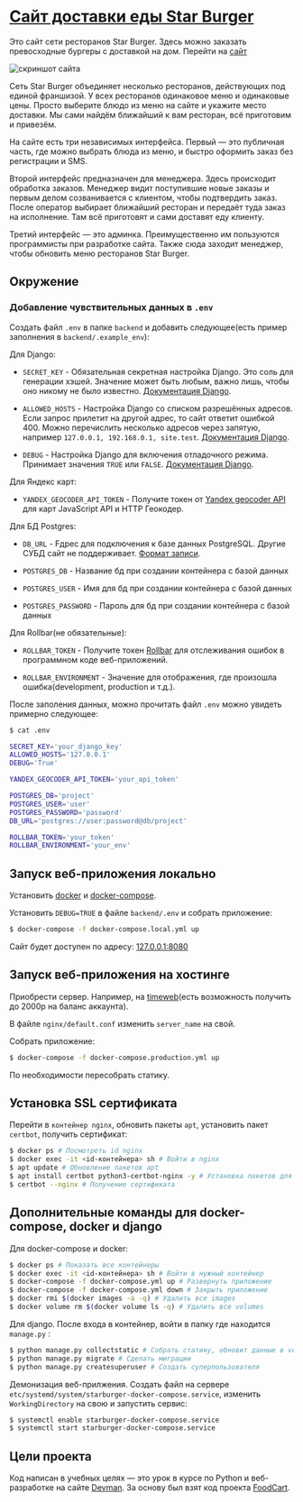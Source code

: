 # [Сайт доставки еды Star Burger](https://dvmn.space/)

Это сайт сети ресторанов Star Burger. Здесь можно заказать превосходные бургеры с доставкой на дом. Перейти
на [сайт](https://dvmn.space/)

![скриншот сайта](https://dvmn.org/filer/canonical/1594651635/686/)

Сеть Star Burger объединяет несколько ресторанов, действующих под единой франшизой. У всех ресторанов одинаковое меню и
одинаковые цены. Просто выберите блюдо из меню на сайте и укажите место доставки. Мы сами найдём ближайший к вам
ресторан, всё приготовим и привезём.

На сайте есть три независимых интерфейса. Первый — это публичная часть, где можно выбрать блюда из меню, и быстро
оформить заказ без регистрации и SMS.

Второй интерфейс предназначен для менеджера. Здесь происходит обработка заказов. Менеджер видит поступившие новые заказы
и первым делом созванивается с клиентом, чтобы подтвердить заказ. После оператор выбирает ближайший ресторан и передаёт
туда заказ на исполнение. Там всё приготовят и сами доставят еду клиенту.

Третий интерфейс — это админка. Преимущественно им пользуются программисты при разработке сайта. Также сюда заходит
менеджер, чтобы обновить меню ресторанов Star Burger.

## Окружение

### Добавление чувствительных данных в `.env`

Создать файл `.env` в папке `backend` и добавить следующее(есть пример заполнения в `backend/.example_env`):

Для Django:

- `SECRET_KEY` - Обязательная секретная настройка Django. Это соль для генерации хэшей. Значение может быть любым, важно
  лишь, чтобы оно никому не было
  известно. [Документация Django](https://docs.djangoproject.com/en/3.2/ref/settings/#secret-key).

- `ALLOWED_HOSTS` - Настройка Django со списком разрешённых адресов. Если запрос прилетит на другой адрес, то сайт
  ответит ошибкой 400. Можно перечислить несколько адресов через запятую,
  например `127.0.0.1, 192.168.0.1, site.test`. [Документация Django](https://docs.djangoproject.com/en/3.2/ref/settings/#allowed-hosts).

- `DEBUG` - Настройка Django для включения отладочного режима. Принимает значения `TRUE`
  или `FALSE`. [Документация Django](https://docs.djangoproject.com/en/3.2/ref/settings/#std:setting-DEBUG).

Для Яндекс карт:

- `YANDEX_GEOCODER_API_TOKEN` - Получите токен от [Yandex geocoder API](https://developer.tech.yandex.ru/) для карт
  JavaScript API и HTTP Геокодер.

Для БД Postgres:

- `DB_URL` - Fдрес для подключения к базе данных PostgreSQL. Другие СУБД сайт не
  поддерживает. [Формат записи](https://github.com/jacobian/dj-database-url#url-schema).

- `POSTGRES_DB` - Название бд при создании контейнера с базой данных

- `POSTGRES_USER` - Имя для бд при создании контейнера с базой данных

- `POSTGRES_PASSWORD` - Пароль для бд при создании контейнера с базой данных

Для Rollbar(не обязательные):

- `ROLLBAR_TOKEN` - Получите токен [Rollbar](https://rollbar.com/) для отслеживания ошибок в программном коде
  веб-приложений.

- `ROLLBAR_ENVIRONMENT` - Значение для отображения, где произошла ошибка(development, production и т.д.).

После заполения данных, можно прочитать файл `.env` можно увидеть примерно следующее:

```bash
$ cat .env

SECRET_KEY='your_django_key'
ALLOWED_HOSTS='127.0.0.1'
DEBUG='True'

YANDEX_GEOCODER_API_TOKEN='your_api_token'

POSTGRES_DB='project'
POSTGRES_USER='user'
POSTGRES_PASSWORD='password'
DB_URL='postgres://user:password@db/project'

ROLLBAR_TOKEN='your_token'
ROLLBAR_ENVIRONMENT='your_env'
```

## Запуск веб-приложения локально

Установить [docker](https://www.digitalocean.com/community/tutorials/how-to-install-and-use-docker-on-ubuntu-20-04)
и [docker-compose](https://www.digitalocean.com/community/tutorials/how-to-install-docker-compose-on-ubuntu-18-04).

Установить `DEBUG=TRUE` в файле `backend/.env` и собрать приложение:

```sh
$ docker-compose -f docker-compose.local.yml up
```

Сайт будет доступен по адресу: [127.0.0.1:8080](http://127.0.0.1:8080/)

## Запуск веб-приложения на хостинге

Приобрести сервер. Например, на [timeweb](https://timeweb.cloud/r/yx52009)(есть возможность получить до 2000р на баланс
аккаунта).

В файле `nginx/default.conf` изменить `server_name` на свой.

Собрать приложение:

```sh
$ docker-compose -f docker-compose.production.yml up
```

По необходимости пересобрать статику.

## Установка SSL сертификата

Перейти в `контейнер nginx`, обновить пакеты `apt`, установить пакет `certbot`, получить сертификат:

```sh
$ docker ps # Посмотреть id nginx
$ docker exec -it <id-контейнера> sh # Войти в nginx
$ apt update # Обновление пакетов apt
$ apt install certbot python3-certbot-nginx -y # Установка пакетов для certbot
$ certbot --nginx # Получение сертификата
```

## Дополнительные команды для docker-compose, docker и django

Для docker-compose и docker:

```sh
$ docker ps # Показать все контейнеры
$ docker exec -it <id-контейнера> sh # Войти в нужный контейнер
$ docker-compose -f docker-compose.yml up # Развернуть приложение
$ docker-compose -f docker-compose.yml down # Закрыть приложение
$ docker rmi $(docker images -a -q) # Удалить все images
$ docker volume rm $(docker volume ls -q) # Удалить все volumes
```

Для django. После входа в контейнер, войти в папку где находится `manage.py` :

```sh
$ python manage.py collectstatic # Собрать статику, обновит данные в volumes
$ python manage.py migrate # Сделать миграции
$ python manage.py createsuperuser # Создать суперпользователя
```

Демонизация веб-прилжения. Создать файл на сервере `etc/systemd/system/starburger-docker-compose.service`,
изменить `WorkingDirectory` на свою и запустить сервис:

```sh
$ systemctl enable starburger-docker-compose.service
$ systemctl start starburger-docker-compose.service
```

## Цели проекта

Код написан в учебных целях — это урок в курсе по Python и веб-разработке на сайте [Devman](https://dvmn.org). За основу
был взят код проекта [FoodCart](https://github.com/Saibharath79/FoodCart).